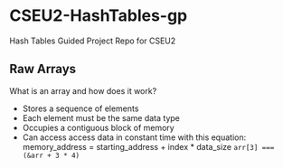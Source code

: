 # CSEU2-HashTables-gp
Hash Tables Guided Project Repo for CSEU2

## Raw Arrays
What is an array and how does it work?
* Stores a sequence of elements
* Each element must be the same data type
* Occupies a contiguous block of memory
* Can access access data in constant time with this equation: memory_address = starting_address + index * data_size
`arr[3] === (&arr + 3 * 4)`


